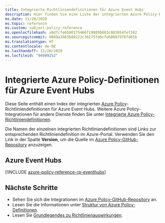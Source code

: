 ```yaml
---
title: Integrierte Richtliniendefinitionen für Azure Event Hubs
description: Hier finden Sie eine Liste der integrierten Azure Policy-Richtliniendefinitionen für Azure Event Hubs. Diese integrierten Richtliniendefinitionen bieten allgemeine Ansätze für die Verwaltung von Azure-Ressourcen.
ms.date: 11/20/2020
ms.topic: reference
ms.custom: subject-policy-reference
ms.openlocfilehash: a9dfcfe6500175466f19989b683c083054fef382
ms.sourcegitcommit: 9889a3983b88222c30275fd0cfe60807976fd65b
ms.translationtype: HT
ms.contentlocale: de-DE
ms.lasthandoff: 11/20/2020
ms.locfileid: "94989252"
---
```

# <a name="azure-policy-built-in-definitions-for-azure-event-hubs"></a>Integrierte Azure Policy-Definitionen für Azure Event Hubs

Diese Seite enthält einen Index der integrierten [Azure Policy](../governance/policy/overview.md)-Richtliniendefinitionen für Azure Event Hubs. Weitere Azure Policy-Integrationen für andere Dienste finden Sie unter [Integrierte Azure Policy-Richtliniendefinitionen](../governance/policy/samples/built-in-policies.md).

Die Namen der einzelnen integrierten Richtliniendefinitionen sind Links zur entsprechenden Richtliniendefinition im Azure-Portal. Verwenden Sie den Link in der Spalte **Version**, um die Quelle im [Azure Policy-GitHub-Repository](https://github.com/Azure/azure-policy) anzuzeigen.

## <a name="azure-event-hubs"></a>Azure Event Hubs

[!INCLUDE [azure-policy-reference-rp-eventhubs](../../includes/policy/reference/byrp/microsoft.eventhub.md)]

## <a name="next-steps"></a>Nächste Schritte

- Sehen Sie sich die Integrationen im [Azure Policy-GitHub-Repository](https://github.com/Azure/azure-policy) an.
- Lesen Sie die Informationen unter [Struktur von Azure Policy-Definitionen](../governance/policy/concepts/definition-structure.md).
- Lesen Sie [Grundlegendes zu Richtlinienauswirkungen](../governance/policy/concepts/effects.md).
